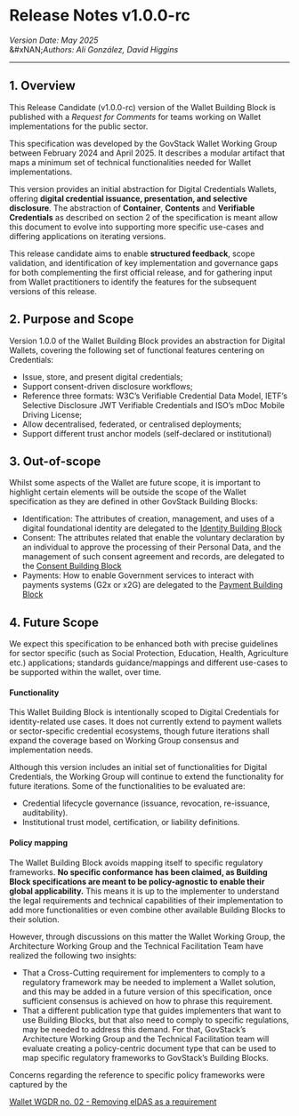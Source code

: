 # Release Notes v1.0.0-rc

_Version Date: May 2025_\
&#xNAN;_&#x41;uthors: Ali González, David Higgins_

***

## **1. Overview** <a href="#id-1.-overview" id="id-1.-overview"></a>

This Release Candidate (v1.0.0-rc) version of the Wallet Building Block is published with a _Request for Comments_ for teams working on Wallet implementations for the public sector.

This specification was developed by the GovStack Wallet Working Group between February 2024 and April 2025. It describes a modular artifact that maps a minimum set of technical functionalities needed for Wallet implementations.

This version provides an initial abstraction for Digital Credentials Wallets, offering **digital credential issuance, presentation, and selective disclosure**. The abstraction of **Container**, **Contents** and **Verifiable Credentials** as described on section 2 of the specification is meant allow this document to evolve into supporting more specific use-cases and differing applications on iterating versions.

This release candidate aims to enable **structured feedback**, scope validation, and identification of key implementation and governance gaps for both complementing the first official release, and for gathering input from Wallet practitioners to identify the features for the subsequent versions of this release.

## **2. Purpose and Scope** <a href="#id-2.-purpose-and-scope" id="id-2.-purpose-and-scope"></a>

Version 1.0.0 of the Wallet Building Block provides an abstraction for Digital Wallets, covering the following set of functional features centering on Credentials:

* Issue, store, and present digital credentials;
* Support consent-driven disclosure workflows;
* Reference three formats: W3C’s Verifiable Credential Data Model, IETF’s Selective Disclosure JWT Verifiable Credentials and ISO’s mDoc Mobile Driving License;
* Allow decentralised, federated, or centralised deployments;
* Support different trust anchor models (self-declared or institutional)

## 3. Out-of-scope <a href="#id-3.-out-of-scope" id="id-3.-out-of-scope"></a>

Whilst some aspects of the Wallet are future scope, it is important to highlight certain elements will be outside the scope of the Wallet specification as they are defined in other GovStack Building Blocks:

* Identification: The attributes of creation, management, and uses of a digital foundational identity are delegated to the [Identity Building Block](https://govstack.gitbook.io/bb-identity)
* Consent: The attributes related that enable the voluntary declaration by an individual to approve the processing of their Personal Data, and the management of such consent agreement and records, are delegated to the [Consent Building Block](https://govstack.gitbook.io/bb-consent/)
* Payments: How to enable Government services to interact with payments systems (G2x or x2G) are delegated to the [Payment Building Block](https://govstack.gitbook.io/bb-payments)

## 4. Future Scope <a href="#id-4.-future-scope" id="id-4.-future-scope"></a>

We expect this specification to be enhanced both with precise guidelines for sector specific (such as Social Protection, Education, Health, Agriculture etc.) applications; standards guidance/mappings and different use-cases to be supported within the wallet, over time.

#### Functionality <a href="#functionality" id="functionality"></a>

This Wallet Building Block is intentionally scoped to Digital Credentials for identity-related use cases. It does not currently extend to payment wallets or sector-specific credential ecosystems, though future iterations shall expand the coverage based on Working Group consensus and implementation needs.

Although this version includes an initial set of functionalities for Digital Credentials, the Working Group will continue to extend the functionality for future iterations. Some of the functionalities to be evaluated are:

* Credential lifecycle governance (issuance, revocation, re-issuance, auditability).
* Institutional trust model, certification, or liability definitions.

#### Policy mapping <a href="#policy-mapping" id="policy-mapping"></a>

The Wallet Building Block avoids mapping itself to specific regulatory frameworks. **No specific conformance has been claimed, as Building Block specifications are meant to be policy-agnostic to enable their global applicability.** This means it is up to the implementer to understand the legal requirements and technical capabilities of their implementation to add more functionalities or even combine other available Building Blocks to their solution.

However, through discussions on this matter the Wallet Working Group, the Architecture Working Group and the Technical Facilitation Team have realized the following two insights:

* That a Cross-Cutting requirement for implementers to comply to a regulatory framework may be needed to implement a Wallet solution, and this may be added in a future version of this specification, once sufficient consensus is achieved on how to phrase this requirement.
* That a different publication type that guides implementers that want to use Building Blocks, but that also need to comply to specific regulations, may be needed to address this demand. For that, GovStack’s Architecture Working Group and the Technical Facilitation team will evaluate creating a policy-centric document type that can be used to map specific regulatory frameworks to GovStack’s Building Blocks.

Concerns regarding the reference to specific policy frameworks were captured by the

[Wallet WGDR no. 02 - Removing eIDAS as a requirement](https://github.com/GovStackWorkingGroup/bb-wallet/blob/main/WGDR/WALLET-WGDR-2025-05-2.md)
